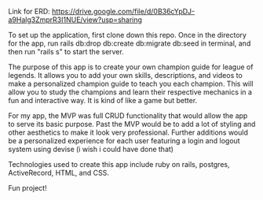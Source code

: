 Link for ERD: https://drive.google.com/file/d/0B36cYpDJ-a9Halg3ZmprR3I1NUE/view?usp=sharing


To set up the application, first clone down this repo.  Once in the directory for the app, run rails db:drop db:create db:migrate db:seed in terminal, and then run "rails s" to start the server.  

The purpose of this app is to create your own champion guide for league of legends.  It allows you to add your own skills, descriptions, and videos to make a personalized champion guide to teach you each champion.  This will allow you to study the champions and learn their respective mechanics in a fun and interactive way.  It is kind of like a game but better.  

For my app, the MVP was full CRUD functionality that would allow the app to serve its basic purpose.  Past the MVP would be to add a lot of styling and other aesthetics to make it look very professional.  Further additions would be a personalized experience for each user featuring a login and logout system using devise (i wish i could have done that)

Technologies used to create this app include ruby on rails, postgres, ActiveRecord, HTML, and CSS.  

Fun project!
